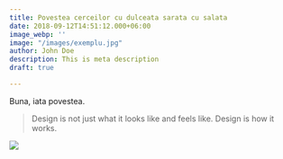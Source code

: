 ```yaml
---
title: Povestea cerceilor cu dulceata sarata cu salata
date: 2018-09-12T14:51:12.000+06:00
image_webp: ''
image: "/images/exemplu.jpg"
author: John Doe
description: This is meta description
draft: true

---
```

Buna, iata povestea.

> Design is not just what it looks like and feels like. Design is how it works.

![](/images/team/team-4.webp)